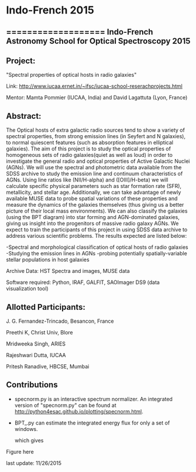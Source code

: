 # Indo-French 2015
===================
Indo-French Astronomy School for Optical Spectroscopy 2015
----------------------------------------------------------

Project: 
-------
"Spectral properties of optical hosts in radio galaxies"

Link: http://www.iucaa.ernet.in/~ifsc/iucaa-school-reserachprojects.html

Mentor: Mamta Pommier (IUCAA, India) and David Lagattuta (Lyon, France)

Abstract: 
--------

The Optical hosts of extra galactic radio sources tend to show a variety of spectral properties, from strong emission lines (in Seyfert and N galaxies), to normal quiescent features (such as absorption features in elliptical galaxies). The aim of this project is to study the optical properties of homogeneous sets of radio galaxies(quiet as well as loud) in order to investigate the general radio and optical properties of Active Galactic Nuclei (AGNs). We will use the spectral and photometric data available from the SDSS archive to study the emission line and continuum characteristics of AGNs. Using line ratios like (NII/H-alpha) and ([OIII]/H-beta) we will calculate specific physical parameters such as star formation rate (SFR), metallicity, and stellar age. Additionally, we can take advantage of newly available MUSE data to probe spatial variations of these properties and measure the dynamics of the galaxies themselves (thus giving us a better picture of their local mass environments). We can also classify the galaxies (using the BPT diagram) into star forming and AGN-dominated galaxies, giving us insight into the progenitors of massive radio galaxy AGNs.
We expect to train the participants of this project in using SDSS data archive to address various scientific problems. The results expected are listed below:

-Spectral and morphological classification of optical hosts of radio galaxies
-Studying the emission lines in AGNs
-probing potentially spatially-variable stellar populations in host galaxies

Archive Data: HST Spectra and images,  MUSE data

Software required: Python, IRAF, GALFIT, SAOImager DS9 (data visualization tool)

Allotted Participants:
---------------------
J. G. Fernandez-Trincado, Besancon, France

Preethi K, Christ Univ, Blore

Mridweeka Singh, ARIES

Rajeshwari Dutta, IUCAA

Pritesh Ranadive, HBCSE, Mumbai

Contributions
-------------

* specnorm.py is an interactive spectrum normalizer. An integrated version of "specnorm.py" can be found at <http://python4esac.github.io/plotting/specnorm.html>.

* BPT_.py can estimate the integrated energy flux for only a set of windows. 

  which gives

Figure here





last update: 11/26/2015





